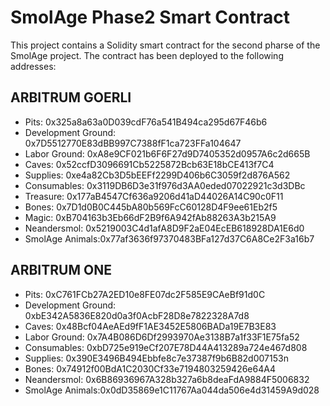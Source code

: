 # SmolAge Phase2 Smart Contract

This project contains a Solidity smart contract for the second pharse of the SmolAge project. The contract has been deployed to the following addresses:

## ARBITRUM GOERLI
- Pits: 0x325a8a63a0D039cdF76a541B494ca295d67F46b6
- Development Ground: 0x7D5512770E83dBB997C7388fF1ca723FFa104647
- Labor Ground: 0xA8e9CF021b6F6F27d9D7405352d0957A6c2d665B
- Caves: 0x52ccfD3096691Cb5225872Bcb63E18bCE413f7C4
- Supplies: 0xe4a82Cb3D5bEEFf2299D406b6C3059f2d876A562
- Consumables: 0x3119DB6D3e31f976d3AA0eded07022921c3d3DBc
- Treasure: 0x177aB4547Cf636a9206d41aD44026A14C90c0F11
- Bones: 0x7D1d0B0C445bA80b569FcC60128D4F9ee61Eb2f5
- Magic: 0xB704163b3Eb66dF2B9f6A942fAb88263A3b215A9
- Neandersmol: 0x5219003C4d1afA8D9F2aE04EcEB618928DA1E6d0
- SmolAge Animals:0x77af3636f97370483BFa127d37C6A8Ce2F3a16b7

## ARBITRUM ONE
- Pits: 0xC761FCb27A2ED10e8FE07dc2F585E9CAeBf91d0C
- Development Ground: 0xbE342A5836E820d0a3f0AcbF28D8e7822328A7d8
- Caves: 0x48Bcf04AeAEd9fF1AE3452E5806BADa19E7B3E83
- Labor Ground: 0x7A4B086D6Df2993970Ae3138B7a1f33F1E75fa52
- Consumables: 0xbD725e919eCf207E78D44A413289a724e467d808
- Supplies: 0x390E3496B494Ebbfe8c7e37387f9b6B82d007153n
- Bones: 0x74912f00BdA1C2030Cf33e7194803259426e64A4
- Neandersmol: 0x6B86936967A328b327a6b8deaFdA9884F5006832
- SmolAge Animals:0x0dD35869e1C11767Aa044da506e4d31459A9d028
